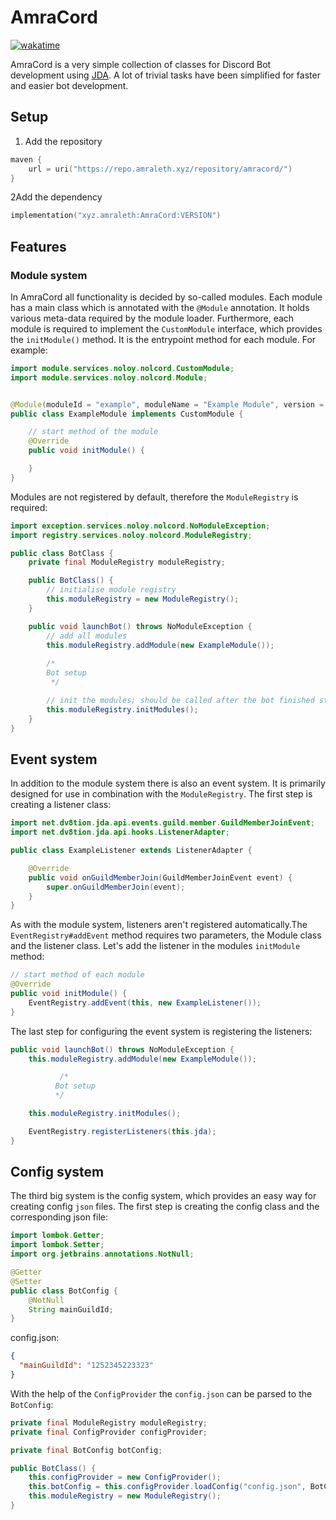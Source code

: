 # AmraCord

[![wakatime](https://wakatime.com/badge/gitlab/Amraleth/amracord.svg)](https://wakatime.com/badge/gitlab/Amraleth/amracord)

AmraCord is a very simple collection of classes for Discord Bot development
using [JDA](https://github.com/discord-jda/JDA). A lot of trivial tasks have been simplified for faster and easier bot
development.

## Setup

1. Add the repository

```kotlin
maven {
    url = uri("https://repo.amraleth.xyz/repository/amracord/")
}
```

2Add the dependency

```kotlin
implementation("xyz.amraleth:AmraCord:VERSION")
```

## Features

### Module system

In AmraCord all functionality is decided by so-called modules. Each module has a main class which is annotated with
the ``@Module`` annotation. It holds various meta-data required by the module loader. Furthermore, each module is
required to implement the ``CustomModule`` interface, which provides the ``initModule()`` method. It is the entrypoint
method for each module. For example:

```java
import module.services.noloy.nolcord.CustomModule;
import module.services.noloy.nolcord.Module;


@Module(moduleId = "example", moduleName = "Example Module", version = "1.0", description = "An example module for previewing the module system")
public class ExampleModule implements CustomModule {

    // start method of the module
    @Override
    public void initModule() {

    }
}
```

Modules are not registered by default, therefore the ``ModuleRegistry`` is required:

```java
import exception.services.noloy.nolcord.NoModuleException;
import registry.services.noloy.nolcord.ModuleRegistry;

public class BotClass {
    private final ModuleRegistry moduleRegistry;

    public BotClass() {
        // initialise module registry
        this.moduleRegistry = new ModuleRegistry();
    }

    public void launchBot() throws NoModuleException {
        // add all modules
        this.moduleRegistry.addModule(new ExampleModule());
        
        /*
        Bot setup
         */

        // init the modules; should be called after the bot finished starting
        this.moduleRegistry.initModules();
    }
}

```

## Event system

In addition to the module system there is also an event system. It is primarily designed for use in combination with
the ``ModuleRegistry``. The first step is creating a listener class:

```java
import net.dv8tion.jda.api.events.guild.member.GuildMemberJoinEvent;
import net.dv8tion.jda.api.hooks.ListenerAdapter;

public class ExampleListener extends ListenerAdapter {

    @Override
    public void onGuildMemberJoin(GuildMemberJoinEvent event) {
        super.onGuildMemberJoin(event);
    }
}
```

As with the module system, listeners aren't registered automatically.The ``EventRegistry#addEvent`` method requires two
parameters, the Module class and the listener class. Let's add the listener in the
modules ``initModule`` method:

```java
// start method of each module
@Override
public void initModule() {
    EventRegistry.addEvent(this, new ExampleListener());
}
```

The last step for configuring the event system is registering the listeners:

```java
public void launchBot() throws NoModuleException {
    this.moduleRegistry.addModule(new ExampleModule());

           /*
          Bot setup
          */

    this.moduleRegistry.initModules();

    EventRegistry.registerListeners(this.jda);
}
```

## Config system

The third big system is the config system, which provides an easy way for creating config ``json`` files. The first step
is creating the config class and the corresponding json file:

```java
import lombok.Getter;
import lombok.Setter;
import org.jetbrains.annotations.NotNull;

@Getter
@Setter
public class BotConfig {
    @NotNull
    String mainGuildId;
}
```

config.json:

```json
{
  "mainGuildId": "1252345223323"
}
```

With the help of the ``ConfigProvider`` the ``config.json`` can be parsed to the ``BotConfig``:

```java
private final ModuleRegistry moduleRegistry;
private final ConfigProvider configProvider;

private final BotConfig botConfig;

public BotClass() {
    this.configProvider = new ConfigProvider();
    this.botConfig = this.configProvider.loadConfig("config.json", BotConfig.class);
    this.moduleRegistry = new ModuleRegistry();
}
```